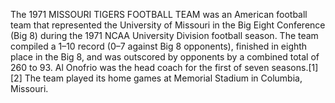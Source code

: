 The 1971 MISSOURI TIGERS FOOTBALL TEAM was an American football team that represented the University of Missouri in the Big Eight Conference (Big 8) during the 1971 NCAA University Division football season. The team compiled a 1–10 record (0–7 against Big 8 opponents), finished in eighth place in the Big 8, and was outscored by opponents by a combined total of 260 to 93. Al Onofrio was the head coach for the first of seven seasons.[1][2] The team played its home games at Memorial Stadium in Columbia, Missouri.
